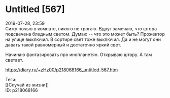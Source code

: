 Untitled [567]
===============

   
 2019-07-28, 23:59   
  Сижу ночью в комнате, никого не трогаю. Вдруг замечаю, что штора подсвечена бледным светом. Думаю -- что это может быть? Прожектор на улице выключил. В сортире свет тоже выключил. Да и не могут они давать такой равномерный и достаточно яркий свет.   
   
 Начинаю фантазировать про инопланетян. Открываю штору. А там светает.   
    
 <https://diary.ru/~zHz00/p218068166_untitled-567.htm>   
   
 Теги:   
 [[Случай из жизни]]   
 ID: p218068166